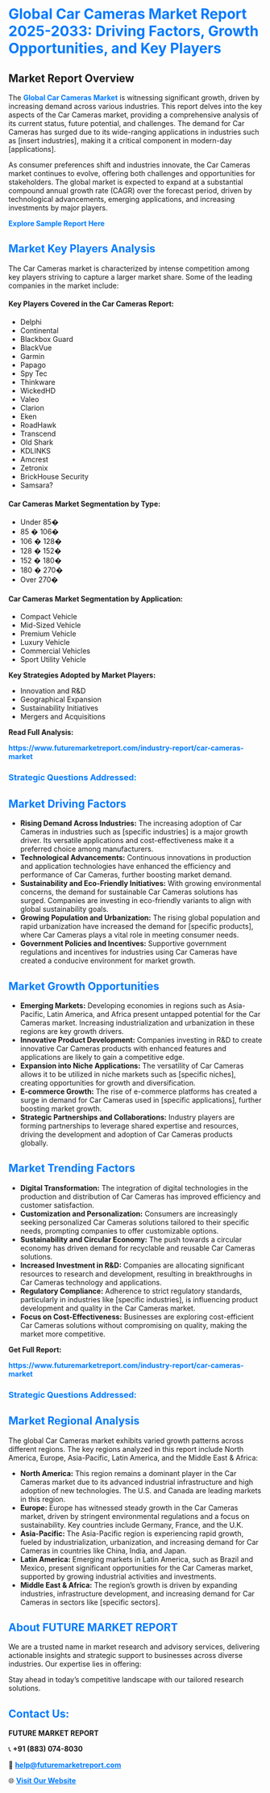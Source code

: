 <h1 style="color: #007BFF;">Global Car Cameras Market Report 2025-2033: Driving Factors, Growth Opportunities, and Key Players</h1>

<section id="overview">
<h2>Market Report Overview</h2>
<p>The <a href="https://www.futuremarketreport.com/industry-report/car-cameras-market" style="color: #007BFF; text-decoration: none;"><strong>Global Car Cameras Market</strong></a> is witnessing significant growth, driven by increasing demand across various industries. This report delves into the key aspects of the Car Cameras market, providing a comprehensive analysis of its current status, future potential, and challenges. The demand for Car Cameras has surged due to its wide-ranging applications in industries such as [insert industries], making it a critical component in modern-day [applications].</p>
<p>As consumer preferences shift and industries innovate, the Car Cameras market continues to evolve, offering both challenges and opportunities for stakeholders. The global market is expected to expand at a substantial compound annual growth rate (CAGR) over the forecast period, driven by technological advancements, emerging applications, and increasing investments by major players.</p>
</section>

<section id="overview">
<p><a href="https://www.futuremarketreport.com/request-sample/reportId=60499" style="color: #007BFF; text-decoration: none;"><strong>Explore Sample Report Here</strong></a></p>
</section>

<section id="key-players">
<h2 style="color: #007BFF;">Market Key Players Analysis</h2>
<p>The Car Cameras market is characterized by intense competition among key players striving to capture a larger market share. Some of the leading companies in the market include:</p>
<h4>Key Players Covered in the Car Cameras Report:</h4>
<ul><li>Delphi</li><li>Continental</li><li>Blackbox Guard</li><li>BlackVue</li><li>Garmin</li><li>Papago</li><li>Spy Tec</li><li>Thinkware</li><li>WickedHD</li><li>Valeo</li><li>Clarion</li><li>Eken</li><li>RoadHawk</li><li>Transcend</li><li>Old Shark</li><li>KDLINKS</li><li>Amcrest</li><li>Zetronix</li><li>BrickHouse Security</li><li>Samsara?</li></ul>
<h4>Car Cameras Market Segmentation by Type:</h4>
<ul><li>Under 85�</li><li>85 � 106�</li><li>106 � 128�</li><li>128 � 152�</li><li>152 � 180�</li><li>180 � 270�</li><li>Over 270�</li></ul>

<h4>Car Cameras Market Segmentation by Application:</h4>
<ul><li>Compact Vehicle</li><li>Mid-Sized Vehicle</li><li>Premium Vehicle</li><li>Luxury Vehicle</li><li>Commercial Vehicles</li><li>Sport Utility Vehicle</li></ul>
<p><strong>Key Strategies Adopted by Market Players:</strong></p>
<ul>
<li>Innovation and R&D</li>
<li>Geographical Expansion</li>
<li>Sustainability Initiatives</li>
<li>Mergers and Acquisitions</li>
</ul>
</section>

<section>
<p><strong>Read Full Analysis: </strong></p><a href="https://www.futuremarketreport.com/industry-report/car-cameras-market" style="color: #007BFF; text-decoration: none;"><strong>https://www.futuremarketreport.com/industry-report/car-cameras-market</strong></a>
<h3 style="color: #007BFF;">Strategic Questions Addressed:</h3>
</section>

<section id="driving-factors">
<h2 style="color: #007BFF;">Market Driving Factors</h2>
<ul>
<li><strong>Rising Demand Across Industries:</strong> The increasing adoption of Car Cameras in industries such as [specific industries] is a major growth driver. Its versatile applications and cost-effectiveness make it a preferred choice among manufacturers.</li>
<li><strong>Technological Advancements:</strong> Continuous innovations in production and application technologies have enhanced the efficiency and performance of Car Cameras, further boosting market demand.</li>
<li><strong>Sustainability and Eco-Friendly Initiatives:</strong> With growing environmental concerns, the demand for sustainable Car Cameras solutions has surged. Companies are investing in eco-friendly variants to align with global sustainability goals.</li>
<li><strong>Growing Population and Urbanization:</strong> The rising global population and rapid urbanization have increased the demand for [specific products], where Car Cameras plays a vital role in meeting consumer needs.</li>
<li><strong>Government Policies and Incentives:</strong> Supportive government regulations and incentives for industries using Car Cameras have created a conducive environment for market growth.</li>
</ul>
</section>

<section id="growth-opportunities">
<h2 style="color: #007BFF;">Market Growth Opportunities</h2>
<ul>
<li><strong>Emerging Markets:</strong> Developing economies in regions such as Asia-Pacific, Latin America, and Africa present untapped potential for the Car Cameras market. Increasing industrialization and urbanization in these regions are key growth drivers.</li>
<li><strong>Innovative Product Development:</strong> Companies investing in R&D to create innovative Car Cameras products with enhanced features and applications are likely to gain a competitive edge.</li>
<li><strong>Expansion into Niche Applications:</strong> The versatility of Car Cameras allows it to be utilized in niche markets such as [specific niches], creating opportunities for growth and diversification.</li>
<li><strong>E-commerce Growth:</strong> The rise of e-commerce platforms has created a surge in demand for Car Cameras used in [specific applications], further boosting market growth.</li>
<li><strong>Strategic Partnerships and Collaborations:</strong> Industry players are forming partnerships to leverage shared expertise and resources, driving the development and adoption of Car Cameras products globally.</li>
</ul>
</section>

<section id="trending-factors">
<h2 style="color: #007BFF;">Market Trending Factors</h2>
<ul>
<li><strong>Digital Transformation:</strong> The integration of digital technologies in the production and distribution of Car Cameras has improved efficiency and customer satisfaction.</li>
<li><strong>Customization and Personalization:</strong> Consumers are increasingly seeking personalized Car Cameras solutions tailored to their specific needs, prompting companies to offer customizable options.</li>
<li><strong>Sustainability and Circular Economy:</strong> The push towards a circular economy has driven demand for recyclable and reusable Car Cameras solutions.</li>
<li><strong>Increased Investment in R&D:</strong> Companies are allocating significant resources to research and development, resulting in breakthroughs in Car Cameras technology and applications.</li>
<li><strong>Regulatory Compliance:</strong> Adherence to strict regulatory standards, particularly in industries like [specific industries], is influencing product development and quality in the Car Cameras market.</li>
<li><strong>Focus on Cost-Effectiveness:</strong> Businesses are exploring cost-efficient Car Cameras solutions without compromising on quality, making the market more competitive.</li>
</ul>
</section>

<section>
<p><strong>Get Full Report: </strong></p><a href="https://www.futuremarketreport.com/industry-report/car-cameras-market" style="color: #007BFF; text-decoration: none;"><strong>https://www.futuremarketreport.com/industry-report/car-cameras-market</strong></a>
<h3 style="color: #007BFF;">Strategic Questions Addressed:</h3>
</section>


<section id="regional-analysis">
<h2 style="color: #007BFF;">Market Regional Analysis</h2>
<p>The global Car Cameras market exhibits varied growth patterns across different regions. The key regions analyzed in this report include North America, Europe, Asia-Pacific, Latin America, and the Middle East & Africa:</p>
<ul>
<li><strong>North America:</strong> This region remains a dominant player in the Car Cameras market due to its advanced industrial infrastructure and high adoption of new technologies. The U.S. and Canada are leading markets in this region.</li>
<li><strong>Europe:</strong> Europe has witnessed steady growth in the Car Cameras market, driven by stringent environmental regulations and a focus on sustainability. Key countries include Germany, France, and the U.K.</li>
<li><strong>Asia-Pacific:</strong> The Asia-Pacific region is experiencing rapid growth, fueled by industrialization, urbanization, and increasing demand for Car Cameras in countries like China, India, and Japan.</li>
<li><strong>Latin America:</strong> Emerging markets in Latin America, such as Brazil and Mexico, present significant opportunities for the Car Cameras market, supported by growing industrial activities and investments.</li>
<li><strong>Middle East & Africa:</strong> The region’s growth is driven by expanding industries, infrastructure development, and increasing demand for Car Cameras in sectors like [specific sectors].</li>
</ul>
</section>

<footer>
<h2 style="color: #007BFF;">About FUTURE MARKET REPORT</h2>
<p>We are a trusted name in market research and advisory services, delivering actionable insights and strategic support to businesses across diverse industries. Our expertise lies in offering:</p>

<p>Stay ahead in today’s competitive landscape with our tailored research solutions.</p>

<h2 style="color: #007BFF;">Contact Us:</h2>
<p><strong>FUTURE MARKET REPORT</strong></p>
<p>📞 <strong>+91 (883) 074-8030</strong></p>
<p>📧 <strong><a href="mailto:help@futuremarketreport.com" style="color: #007BFF;">help@futuremarketreport.com</a></strong></p>
<p>🌐 <strong><a href="https://www.futuremarketreport.com/" style="color: #007BFF;">Visit Our Website</a></strong></p>
</footer>